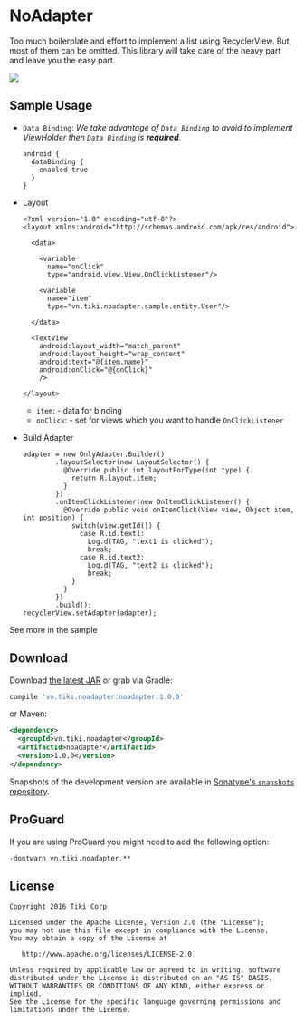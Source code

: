 # NoAdapter

Too much boilerplate and effort to implement a list using RecyclerView. But, most of them can be omitted. This library will take care of the heavy part and leave you the easy part.

![](logo.png)

## Sample Usage
  * `Data Binding`: *We take advantage of `Data Binding` to avoid to implement ViewHolder then `Data Binding` is **required***.
    
    ```
    android {
      dataBinding {
        enabled true
      }
    }
    ```
  * Layout
    
    ```
    <?xml version="1.0" encoding="utf-8"?>
    <layout xmlns:android="http://schemas.android.com/apk/res/android">
    
      <data>
    
        <variable
          name="onClick"
          type="android.view.View.OnClickListener"/>
    
        <variable
          name="item"
          type="vn.tiki.noadapter.sample.entity.User"/>
    
      </data>
    
      <TextView
        android:layout_width="match_parent"
        android:layout_height="wrap_content"
        android:text="@{item.name}"
        android:onClick="@{onClick}"
        />
    
    </layout>
    ```
    
    * `item`: - data for binding
    * `onClick`: - set for views which you want to handle `OnClickListener`       
         
  * Build Adapter
    
    ```
    adapter = new OnlyAdapter.Builder()
            .layoutSelector(new LayoutSelector() {
              @Override public int layoutForType(int type) {
                return R.layout.item;
              }
            })
            .onItemClickListener(new OnItemClickListener() {
              @Override public void onItemClick(View view, Object item, int position) {
                switch(view.getId()) {
                  case R.id.text1:
                    Log.d(TAG, "text1 is clicked");
                    break;
                  case R.id.text2:
                    Log.d(TAG, "text2 is clicked");
                    break;
                }
              }
            })
            .build();
    recyclerView.setAdapter(adapter);
    ```
   
See more in the sample

## Download

Download [the latest JAR][1] or grab via Gradle:
```groovy
compile 'vn.tiki.noadapter:noadapter:1.0.0'
```
or Maven:
```xml
<dependency>
  <groupId>vn.tiki.noadapter</groupId>
  <artifactId>noadapter</artifactId>
  <version>1.0.0</version>
</dependency>
```

Snapshots of the development version are available in [Sonatype's `snapshots` repository][snap].



## ProGuard

If you are using ProGuard you might need to add the following option:
```
-dontwarn vn.tiki.noadapter.**
```



## License

    Copyright 2016 Tiki Corp

    Licensed under the Apache License, Version 2.0 (the "License");
    you may not use this file except in compliance with the License.
    You may obtain a copy of the License at

       http://www.apache.org/licenses/LICENSE-2.0

    Unless required by applicable law or agreed to in writing, software
    distributed under the License is distributed on an "AS IS" BASIS,
    WITHOUT WARRANTIES OR CONDITIONS OF ANY KIND, either express or implied.
    See the License for the specific language governing permissions and
    limitations under the License.


 [1]: https://search.maven.org/remote_content?g=vn.tiki.noadapter&a=noadapter&v=LATEST
 [snap]: https://oss.sonatype.org/content/repositories/snapshots/
